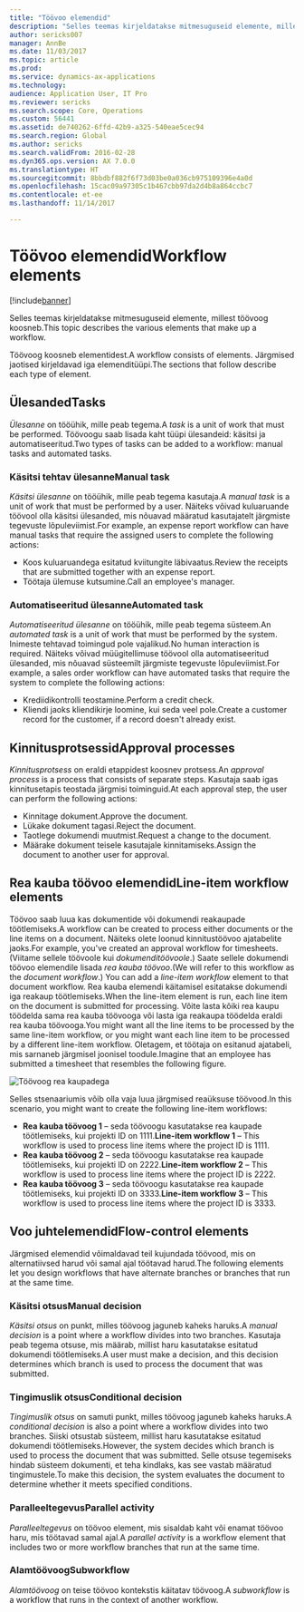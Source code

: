 ```yaml
---
title: "Töövoo elemendid"
description: "Selles teemas kirjeldatakse mitmesuguseid elemente, millest töövoog koosneb."
author: sericks007
manager: AnnBe
ms.date: 11/03/2017
ms.topic: article
ms.prod: 
ms.service: dynamics-ax-applications
ms.technology: 
audience: Application User, IT Pro
ms.reviewer: sericks
ms.search.scope: Core, Operations
ms.custom: 56441
ms.assetid: de740262-6ffd-42b9-a325-540eae5cec94
ms.search.region: Global
ms.author: sericks
ms.search.validFrom: 2016-02-28
ms.dyn365.ops.version: AX 7.0.0
ms.translationtype: HT
ms.sourcegitcommit: 8bbdbf882f6f73d03be0a036cb975109396e4a0d
ms.openlocfilehash: 15cac09a97305c1b467cbb97da2d4b8a864ccbc7
ms.contentlocale: et-ee
ms.lasthandoff: 11/14/2017

---
```


# <a name="workflow-elements"></a><span data-ttu-id="dd3ba-103">Töövoo elemendid</span><span class="sxs-lookup"><span data-stu-id="dd3ba-103">Workflow elements</span></span>

[!include[banner](../includes/banner.md)]


<span data-ttu-id="dd3ba-104">Selles teemas kirjeldatakse mitmesuguseid elemente, millest töövoog koosneb.</span><span class="sxs-lookup"><span data-stu-id="dd3ba-104">This topic describes the various elements that make up a workflow.</span></span>

<span data-ttu-id="dd3ba-105">Töövoog koosneb elementidest.</span><span class="sxs-lookup"><span data-stu-id="dd3ba-105">A workflow consists of elements.</span></span> <span data-ttu-id="dd3ba-106">Järgmised jaotised kirjeldavad iga elemenditüüpi.</span><span class="sxs-lookup"><span data-stu-id="dd3ba-106">The sections that follow describe each type of element.</span></span>

## <a name="tasks"></a><span data-ttu-id="dd3ba-107">Ülesanded</span><span class="sxs-lookup"><span data-stu-id="dd3ba-107">Tasks</span></span>
<span data-ttu-id="dd3ba-108">*Ülesanne* on tööühik, mille peab tegema.</span><span class="sxs-lookup"><span data-stu-id="dd3ba-108">A *task* is a unit of work that must be performed.</span></span> <span data-ttu-id="dd3ba-109">Töövoogu saab lisada kaht tüüpi ülesandeid: käsitsi ja automatiseeritud.</span><span class="sxs-lookup"><span data-stu-id="dd3ba-109">Two types of tasks can be added to a workflow: manual tasks and automated tasks.</span></span>

### <a name="manual-task"></a><span data-ttu-id="dd3ba-110">Käsitsi tehtav ülesanne</span><span class="sxs-lookup"><span data-stu-id="dd3ba-110">Manual task</span></span>

<span data-ttu-id="dd3ba-111">*Käsitsi ülesanne* on tööühik, mille peab tegema kasutaja.</span><span class="sxs-lookup"><span data-stu-id="dd3ba-111">A *manual task* is a unit of work that must be performed by a user.</span></span> <span data-ttu-id="dd3ba-112">Näiteks võivad kuluaruande töövool olla käsitsi ülesanded, mis nõuavad määratud kasutajatelt järgmiste tegevuste lõpuleviimist.</span><span class="sxs-lookup"><span data-stu-id="dd3ba-112">For example, an expense report workflow can have manual tasks that require the assigned users to complete the following actions:</span></span>

-   <span data-ttu-id="dd3ba-113">Koos kuluaruandega esitatud kviitungite läbivaatus.</span><span class="sxs-lookup"><span data-stu-id="dd3ba-113">Review the receipts that are submitted together with an expense report.</span></span>
-   <span data-ttu-id="dd3ba-114">Töötaja ülemuse kutsumine.</span><span class="sxs-lookup"><span data-stu-id="dd3ba-114">Call an employee's manager.</span></span>

### <a name="automated-task"></a><span data-ttu-id="dd3ba-115">Automatiseeritud ülesanne</span><span class="sxs-lookup"><span data-stu-id="dd3ba-115">Automated task</span></span>

<span data-ttu-id="dd3ba-116">*Automatiseeritud ülesanne* on tööühik, mille peab tegema süsteem.</span><span class="sxs-lookup"><span data-stu-id="dd3ba-116">An *automated task* is a unit of work that must be performed by the system.</span></span> <span data-ttu-id="dd3ba-117">Inimeste tehtavad toimingud pole vajalikud.</span><span class="sxs-lookup"><span data-stu-id="dd3ba-117">No human interaction is required.</span></span> <span data-ttu-id="dd3ba-118">Näiteks võivad müügitellimuse töövool olla automatiseeritud ülesanded, mis nõuavad süsteemilt järgmiste tegevuste lõpuleviimist.</span><span class="sxs-lookup"><span data-stu-id="dd3ba-118">For example, a sales order workflow can have automated tasks that require the system to complete the following actions:</span></span>

-   <span data-ttu-id="dd3ba-119">Krediidikontrolli teostamine.</span><span class="sxs-lookup"><span data-stu-id="dd3ba-119">Perform a credit check.</span></span>
-   <span data-ttu-id="dd3ba-120">Kliendi jaoks kliendikirje loomine, kui seda veel pole.</span><span class="sxs-lookup"><span data-stu-id="dd3ba-120">Create a customer record for the customer, if a record doesn't already exist.</span></span>

## <a name="approval-processes"></a><span data-ttu-id="dd3ba-121">Kinnitusprotsessid</span><span class="sxs-lookup"><span data-stu-id="dd3ba-121">Approval processes</span></span>
<span data-ttu-id="dd3ba-122">*Kinnitusprotsess* on eraldi etappidest koosnev protsess.</span><span class="sxs-lookup"><span data-stu-id="dd3ba-122">An *approval process* is a process that consists of separate steps.</span></span> <span data-ttu-id="dd3ba-123">Kasutaja saab igas kinnitusetapis teostada järgmisi toiminguid.</span><span class="sxs-lookup"><span data-stu-id="dd3ba-123">At each approval step, the user can perform the following actions:</span></span>

-   <span data-ttu-id="dd3ba-124">Kinnitage dokument.</span><span class="sxs-lookup"><span data-stu-id="dd3ba-124">Approve the document.</span></span>
-   <span data-ttu-id="dd3ba-125">Lükake dokument tagasi.</span><span class="sxs-lookup"><span data-stu-id="dd3ba-125">Reject the document.</span></span>
-   <span data-ttu-id="dd3ba-126">Taotlege dokumendi muutmist.</span><span class="sxs-lookup"><span data-stu-id="dd3ba-126">Request a change to the document.</span></span>
-   <span data-ttu-id="dd3ba-127">Määrake dokument teisele kasutajale kinnitamiseks.</span><span class="sxs-lookup"><span data-stu-id="dd3ba-127">Assign the document to another user for approval.</span></span>

## <a name="line-item-workflow-elements"></a><span data-ttu-id="dd3ba-128">Rea kauba töövoo elemendid</span><span class="sxs-lookup"><span data-stu-id="dd3ba-128">Line-item workflow elements</span></span>
<span data-ttu-id="dd3ba-129">Töövoo saab luua kas dokumentide või dokumendi reakaupade töötlemiseks.</span><span class="sxs-lookup"><span data-stu-id="dd3ba-129">A workflow can be created to process either documents or the line items on a document.</span></span> <span data-ttu-id="dd3ba-130">Näiteks olete loonud kinnitustöövoo ajatabelite jaoks.</span><span class="sxs-lookup"><span data-stu-id="dd3ba-130">For example, you've created an approval workflow for timesheets.</span></span> <span data-ttu-id="dd3ba-131">(Viitame sellele töövoole kui *dokumenditöövoole*.) Saate sellele dokumendi töövoo elemendile lisada *rea kauba töövoo*.</span><span class="sxs-lookup"><span data-stu-id="dd3ba-131">(We will refer to this workflow as the *document workflow*.) You can add a *line-item workflow* element to that document workflow.</span></span> <span data-ttu-id="dd3ba-132">Rea kauba elemendi käitamisel esitatakse dokumendi iga reakaup töötlemiseks.</span><span class="sxs-lookup"><span data-stu-id="dd3ba-132">When the line-item element is run, each line item on the document is submitted for processing.</span></span> <span data-ttu-id="dd3ba-133">Võite lasta kõiki rea kaupu töödelda sama rea kauba töövooga või lasta iga reakaupa töödelda eraldi rea kauba töövooga.</span><span class="sxs-lookup"><span data-stu-id="dd3ba-133">You might want all the line items to be processed by the same line-item workflow, or you might want each line item to be processed by a different line-item workflow.</span></span> <span data-ttu-id="dd3ba-134">Oletagem, et töötaja on esitanud ajatabeli, mis sarnaneb järgmisel joonisel toodule.</span><span class="sxs-lookup"><span data-stu-id="dd3ba-134">Imagine that an employee has submitted a timesheet that resembles the following figure.</span></span>

![Töövoog rea kaupadega](./media/workflow_lineitemworkflow.gif) 

<span data-ttu-id="dd3ba-136">Selles stsenaariumis võib olla vaja luua järgmised reaüksuse töövood.</span><span class="sxs-lookup"><span data-stu-id="dd3ba-136">In this scenario, you might want to create the following line-item workflows:</span></span>

-   <span data-ttu-id="dd3ba-137">**Rea kauba töövoog 1** – seda töövoogu kasutatakse rea kaupade töötlemiseks, kui projekti ID on 1111.</span><span class="sxs-lookup"><span data-stu-id="dd3ba-137">**Line-item workflow 1** – This workflow is used to process line items where the project ID is 1111.</span></span>
-   <span data-ttu-id="dd3ba-138">**Rea kauba töövoog 2** – seda töövoogu kasutatakse rea kaupade töötlemiseks, kui projekti ID on 2222.</span><span class="sxs-lookup"><span data-stu-id="dd3ba-138">**Line-item workflow 2** – This workflow is used to process line items where the project ID is 2222.</span></span>
-   <span data-ttu-id="dd3ba-139">**Rea kauba töövoog 3** – seda töövoogu kasutatakse rea kaupade töötlemiseks, kui projekti ID on 3333.</span><span class="sxs-lookup"><span data-stu-id="dd3ba-139">**Line-item workflow 3** – This workflow is used to process line items where the project ID is 3333.</span></span>

## <a name="flow-control-elements"></a><span data-ttu-id="dd3ba-140">Voo juhtelemendid</span><span class="sxs-lookup"><span data-stu-id="dd3ba-140">Flow-control elements</span></span>
<span data-ttu-id="dd3ba-141">Järgmised elemendid võimaldavad teil kujundada töövood, mis on alternatiivsed harud või samal ajal töötavad harud.</span><span class="sxs-lookup"><span data-stu-id="dd3ba-141">The following elements let you design workflows that have alternate branches or branches that run at the same time.</span></span>

### <a name="manual-decision"></a><span data-ttu-id="dd3ba-142">Käsitsi otsus</span><span class="sxs-lookup"><span data-stu-id="dd3ba-142">Manual decision</span></span>

<span data-ttu-id="dd3ba-143">*Käsitsi otsus* on punkt, milles töövoog jaguneb kaheks haruks.</span><span class="sxs-lookup"><span data-stu-id="dd3ba-143">A *manual decision* is a point where a workflow divides into two branches.</span></span> <span data-ttu-id="dd3ba-144">Kasutaja peab tegema otsuse, mis määrab, millist haru kasutatakse esitatud dokumendi töötlemiseks.</span><span class="sxs-lookup"><span data-stu-id="dd3ba-144">A user must make a decision, and this decision determines which branch is used to process the document that was submitted.</span></span>

### <a name="conditional-decision"></a><span data-ttu-id="dd3ba-145">Tingimuslik otsus</span><span class="sxs-lookup"><span data-stu-id="dd3ba-145">Conditional decision</span></span>

<span data-ttu-id="dd3ba-146">*Tingimuslik otsus* on samuti punkt, milles töövoog jaguneb kaheks haruks.</span><span class="sxs-lookup"><span data-stu-id="dd3ba-146">A *conditional decision* is also a point where a workflow divides into two branches.</span></span> <span data-ttu-id="dd3ba-147">Siiski otsustab süsteem, millist haru kasutatakse esitatud dokumendi töötlemiseks.</span><span class="sxs-lookup"><span data-stu-id="dd3ba-147">However, the system decides which branch is used to process the document that was submitted.</span></span> <span data-ttu-id="dd3ba-148">Selle otsuse tegemiseks hindab süsteem dokumenti, et teha kindlaks, kas see vastab määratud tingimustele.</span><span class="sxs-lookup"><span data-stu-id="dd3ba-148">To make this decision, the system evaluates the document to determine whether it meets specified conditions.</span></span>

### <a name="parallel-activity"></a><span data-ttu-id="dd3ba-149">Paralleeltegevus</span><span class="sxs-lookup"><span data-stu-id="dd3ba-149">Parallel activity</span></span>

<span data-ttu-id="dd3ba-150">*Paralleeltegevus* on töövoo element, mis sisaldab kaht või enamat töövoo haru, mis töötavad samal ajal.</span><span class="sxs-lookup"><span data-stu-id="dd3ba-150">A *parallel activity* is a workflow element that includes two or more workflow branches that run at the same time.</span></span>

### <a name="subworkflow"></a><span data-ttu-id="dd3ba-151">Alamtöövoog</span><span class="sxs-lookup"><span data-stu-id="dd3ba-151">Subworkflow</span></span>

<span data-ttu-id="dd3ba-152">*Alamtöövoog* on teise töövoo kontekstis käitatav töövoog.</span><span class="sxs-lookup"><span data-stu-id="dd3ba-152">A *subworkflow* is a workflow that runs in the context of another workflow.</span></span>




